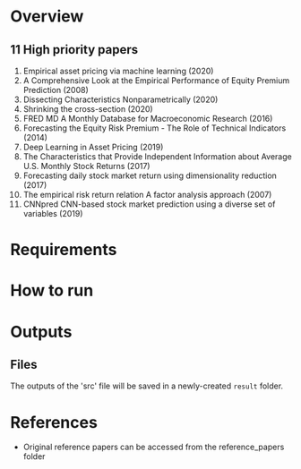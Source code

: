 # Overview


## 11 High priority papers

1. Empirical asset pricing via machine learning (2020)
2. A Comprehensive Look at the Empirical Performance of Equity Premium Prediction (2008)
3. Dissecting Characteristics Nonparametrically (2020)
4. Shrinking the cross-section (2020)
5. FRED MD A Monthly Database for Macroeconomic Research (2016)
6. Forecasting the Equity Risk Premium - The Role of Technical Indicators (2014)
7. Deep Learning in Asset Pricing (2019)
8. The Characteristics that Provide Independent Information about Average U.S. Monthly Stock Returns (2017)
9. Forecasting daily stock market return using dimensionality reduction (2017)
10. The empirical risk return relation  A factor analysis approach (2007)
11. CNNpred CNN-based stock market prediction using a diverse set of variables (2019)

# Requirements

# How to run

# Outputs

## Files
The outputs of the 'src' file will be saved in a newly-created `result` folder.

# References
- Original reference papers can be accessed from the reference_papers folder